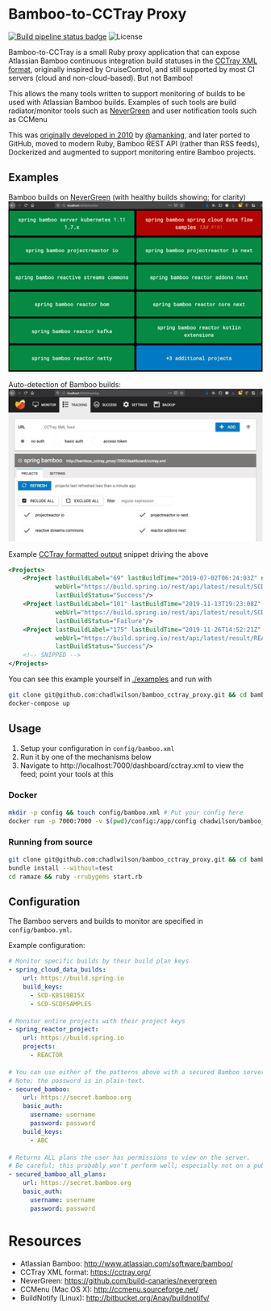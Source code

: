 # Bamboo-to-CCTray Proxy

[![Build pipeline status badge](https://github.com/chadlwilson/bamboo_cctray_proxy/workflows/Ruby/badge.svg)](https://github.com/chadlwilson/bamboo_cctray_proxy/actions) ![License](https://img.shields.io/github/license/chadlwilson/bamboo_cctray_proxy)

Bamboo-to-CCTray is a small Ruby proxy application that can expose Atlassian Bamboo continuous integration build statuses 
in the [CCTray XML format](https://cctray.org/), originally inspired by CruiseControl, and still supported by 
most CI servers (cloud and non-cloud-based). But not Bamboo!

This allows the many tools written to support monitoring of builds to be used with Atlassian Bamboo builds. 
Examples of such tools are build radiator/monitor tools such as [NeverGreen](https://github.com/build-canaries/nevergreen)
and user notification tools such as CCMenu

This was [originally developed in 2010](http://bitbucket.org/amanking/to_cctray/) by [@amanking](https://github.com/amanking), 
and later ported to GitHub, moved to modern Ruby, Bamboo REST API (rather than RSS feeds), Dockerized and augmented
to support monitoring entire Bamboo projects.

## Examples

Bamboo builds on [NeverGreen](https://github.com/build-canaries/nevergreen) (with healthy builds showing; for clarity)
![Example Monitor page](examples/screenshot_nevergreen_dashboard.png)

Auto-detection of Bamboo builds:
![Example Tracking page](examples/screenshot_nevergreen_tracking.png)

Example [CCTray formatted output](https://cctray.org/) snippet driving the above
```xml
<Projects>
    <Project lastBuildLabel="69" lastBuildTime="2019-07-02T06:24:03Z" name="Server - Kubernetes 1.11 - 1.7.x"
             webUrl="https://build.spring.io/rest/api/latest/result/SCD-K8S19B15X-69" activity="Sleeping"
             lastBuildStatus="Success"/>
    <Project lastBuildLabel="101" lastBuildTime="2019-11-13T19:23:08Z" name="Spring Cloud Data Flow Samples"
             webUrl="https://build.spring.io/rest/api/latest/result/SCD-SCDFSAMPLES-101" activity="Sleeping"
             lastBuildStatus="Failure"/>
    <Project lastBuildLabel="175" lastBuildTime="2019-11-26T14:52:21Z" name="projectreactor.io"
             webUrl="https://build.spring.io/rest/api/latest/result/REACTOR-RSITE-175" activity="Sleeping"
             lastBuildStatus="Success"/>
    <!-- SNIPPED -->
</Projects>
```


You can see this example yourself in [./examples](./examples/docker-compose.yml) and run with
```bash
git clone git@github.com:chadlwilson/bamboo_cctray_proxy.git && cd bamboo_cctray_proxy.git/examples
docker-compose up
```

## Usage

1. Setup your configuration in `config/bamboo.xml`
1. Run it by one of the mechanisms below
1. Navigate to http://localhost:7000/dashboard/cctray.xml to view the feed; point your tools at this

### Docker

```bash
mkdir -p config && touch config/bamboo.xml # Put your config here
docker run -p 7000:7000 -v $(pwd)/config:/app/config chadwilson/bamboo_cctray_proxy:latest
```

### Running from source

```bash
git clone git@github.com:chadlwilson/bamboo_cctray_proxy.git && cd bamboo_cctray_proxy
bundle install --without=test
cd ramaze && ruby -rrubygems start.rb
```

## Configuration

The Bamboo servers and builds to monitor are specified in `config/bamboo.yml`. 

Example configuration:
```yaml
# Monitor specific builds by their build plan keys
- spring_cloud_data_builds:
    url: https://build.spring.io
    build_keys:
      - SCD-K8S19B15X
      - SCD-SCDFSAMPLES

# Monitor entire projects with their project keys
- spring_reactor_project:
    url: https://build.spring.io
    projects:
      - REACTOR

# You can use either of the patterns above with a secured Bamboo server
# Note; the password is in plain-text.
- secured_bamboo:
    url: https://secret.bamboo.org
    basic_auth:
      username: username
      password: password
    build_keys:
      - ABC

# Returns ALL plans the user has permissions to view on the server.
# Be careful; this probably won't perform well; especially not on a public server!
- secured_bamboo_all_plans:
    url: https://secret.bamboo.org
    basic_auth:
      username: username
      password: password
```

# Resources

* Atlassian Bamboo: http://www.atlassian.com/software/bamboo/
* CCTray XML format: https://cctray.org/
* NeverGreen: https://github.com/build-canaries/nevergreen
* CCMenu (Mac OS X): http://ccmenu.sourceforge.net/
* BuildNotify (Linux): http://bitbucket.org/Anay/buildnotify/
